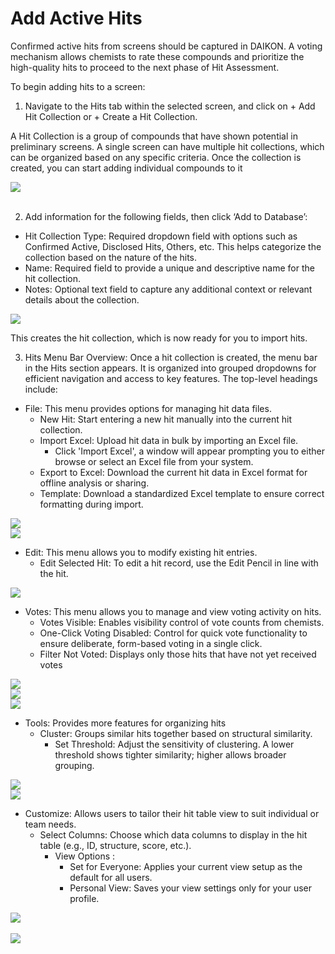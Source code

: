 # Add Active Hits

Confirmed active hits from screens should be captured in DAIKON. A voting mechanism allows chemists to rate these compounds and prioritize the high-quality hits to proceed to the next phase of Hit Assessment.  

To begin adding hits to a screen:

1. Navigate to the Hits tab within the selected screen, and click on + Add Hit Collection or + Create a Hit Collection.

A Hit Collection is a group of compounds that have shown potential in preliminary screens.
A single screen can have multiple hit collections, which can be organized based on any specific criteria. Once the collection is created, you can start adding individual compounds to it


<img src="/daikon/img/UserGuide/VHits/HitCollection.png" />
<br />
<br />

2. Add information for the following fields, then click ‘Add to Database’:
-  Hit Collection Type: Required dropdown field with options such as Confirmed Active, Disclosed Hits, Others, etc. This helps categorize the collection based on the nature of the hits.
- Name: Required field to provide a unique and descriptive name for the hit collection.
- Notes: Optional text field to capture any additional context or relevant details about the collection.


<img src="/daikon/img/UserGuide/VHits/AddHitCollectionForm.png" />
<br />

This creates the hit collection, which is now ready for you to import hits.<br />

3. Hits Menu Bar Overview: Once a hit collection is created, the menu bar in the Hits section appears. It is organized into grouped dropdowns for efficient navigation and access to key features. The top-level headings include:

- File: This menu provides options for managing hit data files.
    - New Hit: Start entering a new hit manually into the current hit collection.
    - Import Excel: Upload hit data in bulk by importing an Excel file. 
        - Click 'Import Excel', a window will appear prompting you to either browse or select an Excel file from your system.
    - Export to Excel: Download the current hit data in Excel format for offline analysis or sharing. 
    - Template: Download a standardized Excel template to ensure correct formatting during import.


<img src="/daikon/img/UserGuide/VHits/HitFileMenu.png" />
<br />

<img src="/daikon/img/UserGuide/VHits/HitImportFile.png" />
<br />


- Edit: This menu allows you to modify existing hit entries.
    - Edit Selected Hit: To edit a hit record, use the Edit Pencil in line with the hit.

<img src="/daikon/img/UserGuide/VHits/HitImportEdit.png" />
<br />
            

- Votes: This menu allows you to manage and view voting activity on hits.
    - Votes Visible: Enables visibility control of vote counts from chemists.
    - One-Click Voting Disabled: Control for quick vote functionality to ensure deliberate, form-based voting in a single click.
    - Filter Not Voted: Displays only those hits that have not yet received votes

<img src="/daikon/img/UserGuide/VHits/HitFileVotes.png" />
<br />

<img src="/daikon/img/UserGuide/VHits/VisibleVotes.png" />
<br />

<img src="/daikon/img/UserGuide/VHits/HideVotes.png" />
<br />


- Tools: Provides more features for organizing hits
    - Cluster: Groups similar hits together based on structural similarity.
        - Set Threshold: Adjust the sensitivity of clustering. A lower threshold shows tighter similarity; higher allows broader grouping.


<img src="/daikon/img/UserGuide/VHits/HitFileTools.png" />
<br />

<img src="/daikon/img/UserGuide/VHits/HitFileCluster.png" />
<br />

- Customize: Allows users to tailor their hit table view to suit individual or team needs.
    - Select Columns: Choose which data columns to display in the hit table (e.g., ID, structure, score, etc.).
        - View Options : 
            - Set for Everyone: Applies your current view setup as the default for all users.
            - Personal View: Saves your view settings only for your user profile.


<img src="/daikon/img/UserGuide/VHits/HitFileColumn.png" />
<br />

<br />
<img src="/daikon/img/UserGuide/VHits/HitFileColumnsCustomize.png" />
<br />




